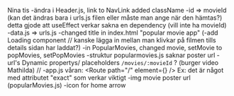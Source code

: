 Nina tis
-ändra i Header.js, link to NavLink added className
-id => movieId (kan det ändras bara i urls.js filen eller måste man ange när den hämtas?)
detta gjode att useEffect verkar sakna en dependency (vill inte ha movieId)
-data.js => urls.js
-changed title in index.html "popular movie app"
(-add Loading component // kanske lägga in mellan man klivkar på filmen tills details sidan har laddat?)
-in PopularMovies, changed movie, setMovie to popMovies, setPopMovies
-struktur popularmovies.js saknar poster url
-url's Dynamic propertys/ placeholders `/movies/:movieId` ? (burger video Mathilda)
//
-app.js
   våran: <Route path="/" element={<PopularMovies />} /> 
   Ex: <Route path="/" exact> <Popular /></Route> det är något med attributet "exact" som verkar viktigt
-img movie poster url (popularMovies.js)
-icon for home arrow